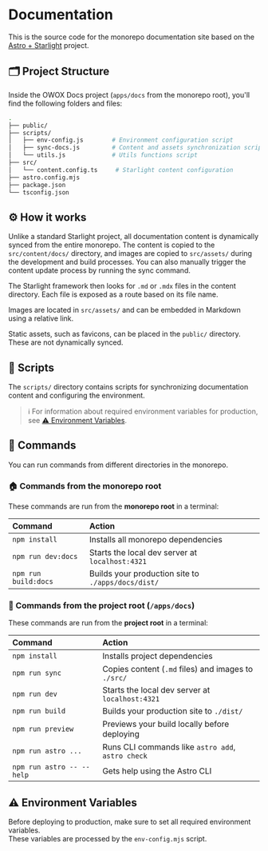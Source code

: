 # Documentation

This is the source code for the monorepo documentation site based on the [Astro + Starlight](https://starlight.astro.build/) project.

## 🗂️ Project Structure

Inside the OWOX Docs project (`apps/docs` from the monorepo root), you'll find the following folders and files:

```bash
.
├── public/
├── scripts/
│   ├── env-config.js        # Environment configuration script
│   ├── sync-docs.js         # Content and assets synchronization script
│   └── utils.js             # Utils functions script
├── src/
│   └── content.config.ts     # Starlight content configuration
├── astro.config.mjs
├── package.json
└── tsconfig.json
```

## ⚙️ How it works

Unlike a standard Starlight project, all documentation content is dynamically synced from the entire monorepo. The content is copied to the `src/content/docs/` directory, and images are copied to `src/assets/` during the development and build processes. You can also manually trigger the content update process by running the sync command.

The Starlight framework then looks for `.md` or `.mdx` files in the content directory. Each file is exposed as a route based on its file name.

Images are located in `src/assets/` and can be embedded in Markdown using a relative link.

Static assets, such as favicons, can be placed in the `public/` directory. These are not dynamically synced.

## 📜 Scripts

The `scripts/` directory contains scripts for synchronizing documentation content and configuring the environment.

> ℹ️ For information about required environment variables for production, see [⚠️ Environment Variables](#️-environment-variables).

## 🧞 Commands

You can run commands from different directories in the monorepo.

### 🏠 Commands from the monorepo root

These commands are run from the **monorepo root** in a terminal:

| Command              | Action                                             |
| :------------------- | :------------------------------------------------- |
| `npm install`        | Installs all monorepo dependencies                 |
| `npm run dev:docs`   | Starts the local dev server at `localhost:4321`    |
| `npm run build:docs` | Builds your production site to `./apps/docs/dist/` |

### 📁 Commands from the project root (`/apps/docs`)

These commands are run from the **project root** in a terminal:

| Command                   | Action                                              |
| :------------------------ | :-------------------------------------------------- |
| `npm install`             | Installs project dependencies                       |
| `npm run sync`            | Copies content (`.md` files) and images to `./src/` |
| `npm run dev`             | Starts the local dev server at `localhost:4321`     |
| `npm run build`           | Builds your production site to `./dist/`            |
| `npm run preview`         | Previews your build locally before deploying        |
| `npm run astro ...`       | Runs CLI commands like `astro add`, `astro check`   |
| `npm run astro -- --help` | Gets help using the Astro CLI                       |

## ⚠️ Environment Variables

Before deploying to production, make sure to set all required environment variables.  
These variables are processed by the `env-config.mjs` script.
